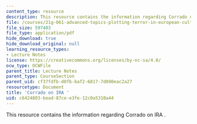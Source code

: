 ```yaml
---
content_type: resource
description: This resource contains the information regarding Corrado on IRA .
file: /courses/21g-061-advanced-topics-plotting-terror-in-european-culture-spring-2004/c6424803bead87cee3fe12c0a5310a44_MIT21G_061S04_lessing.pdf
file_size: 597403
file_type: application/pdf
hide_download: true
hide_download_original: null
learning_resource_types:
- Lecture Notes
license: https://creativecommons.org/licenses/by-nc-sa/4.0/
ocw_type: OCWFile
parent_title: Lecture Notes
parent_type: CourseSection
parent_uid: cf37fdfb-d0fb-baf2-6817-7d090eac2a27
resourcetype: Document
title: 'Corrado on IRA '
uid: c6424803-bead-87ce-e3fe-12c0a5310a44
---
```

This resource contains the information regarding Corrado on IRA .